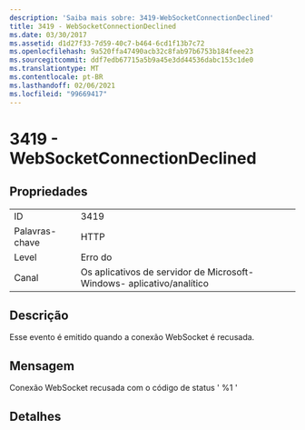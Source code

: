 ```yaml
---
description: 'Saiba mais sobre: 3419-WebSocketConnectionDeclined'
title: 3419 - WebSocketConnectionDeclined
ms.date: 03/30/2017
ms.assetid: d1d27f33-7d59-40c7-b464-6cd1f13b7c72
ms.openlocfilehash: 9a520ffa47490acb32c8fab97b6753b184feee23
ms.sourcegitcommit: ddf7edb67715a5b9a45e3dd44536dabc153c1de0
ms.translationtype: MT
ms.contentlocale: pt-BR
ms.lasthandoff: 02/06/2021
ms.locfileid: "99669417"
---
```

# <a name="3419---websocketconnectiondeclined"></a>3419 - WebSocketConnectionDeclined

## <a name="properties"></a>Propriedades  
  
|||  
|-|-|  
|ID|3419|  
|Palavras-chave|HTTP|  
|Level|Erro do|  
|Canal|Os aplicativos de servidor de Microsoft-Windows- aplicativo/analítico|  
  
## <a name="description"></a>Descrição  

 Esse evento é emitido quando a conexão WebSocket é recusada.  
  
## <a name="message"></a>Mensagem  

 Conexão WebSocket recusada com o código de status ' %1 '  
  
## <a name="details"></a>Detalhes
